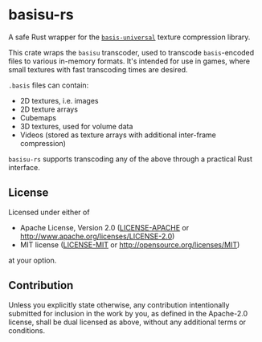 # basisu-rs

A safe Rust wrapper for the [`basis-universal`](https://github.com/BinomialLLC/basis_universal/) texture
compression library.

This crate wraps the `basisu` transcoder, used to transcode `basis`-encoded files
to various in-memory formats. It's intended for use in games,
where small textures with fast transcoding times are desired.

`.basis` files can contain:
* 2D textures, i.e. images
* 2D texture arrays
* Cubemaps
* 3D textures, used for volume data
* Videos (stored as texture arrays with additional inter-frame compression)

`basisu-rs` supports transcoding any of the above through a practical Rust interface.

## License

Licensed under either of

 * Apache License, Version 2.0
   ([LICENSE-APACHE](LICENSE-APACHE) or http://www.apache.org/licenses/LICENSE-2.0)
 * MIT license
   ([LICENSE-MIT](LICENSE-MIT) or http://opensource.org/licenses/MIT)

at your option.

## Contribution

Unless you explicitly state otherwise, any contribution intentionally submitted
for inclusion in the work by you, as defined in the Apache-2.0 license, shall be
dual licensed as above, without any additional terms or conditions.
